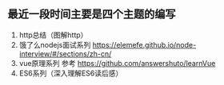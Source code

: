 

## 最近一段时间主要是四个主题的编写

1. http总结（图解http）
2. 饿了么nodejs面试系列  https://elemefe.github.io/node-interview/#/sections/zh-cn/
3. vue原理系列   参考  https://github.com/answershuto/learnVue
4. ES6系列（深入理解ES6读后感）






